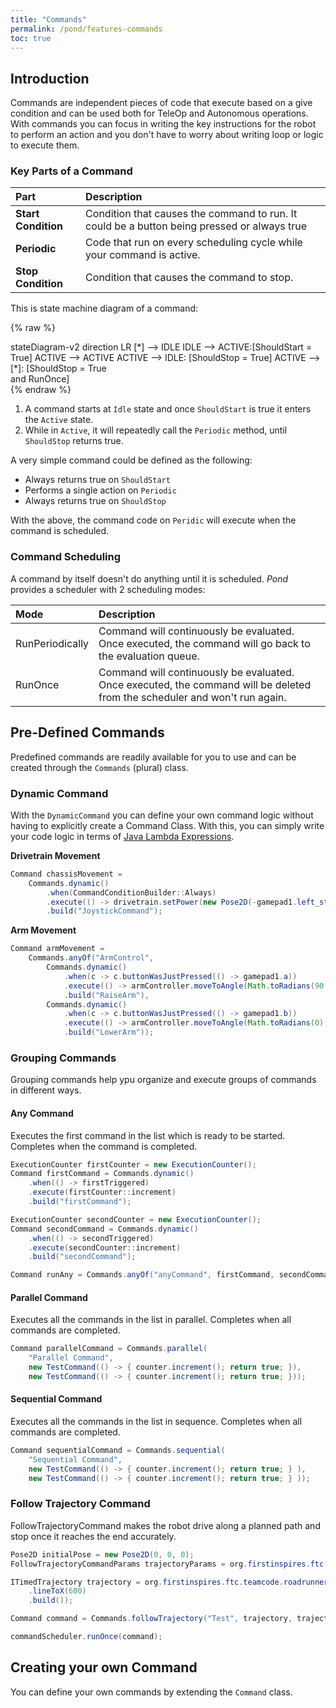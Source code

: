 ```yaml
---
title: "Commands"
permalink: /pond/features-commands
toc: true
---
```


## Introduction

Commands are independent pieces of code that execute based on a give condition and can be used both for TeleOp and Autonomous operations. With commands you can focus in writing the key instructions for the robot to perform an action and you don't have to worry about writing loop or logic to execute them.

### Key Parts of a Command

| Part                | Description                                                                                 |
| :------------------ | :------------------------------------------------------------------------------------------ |
| **Start Condition** | Condition that causes the command to run. It could be a button being pressed or always true |
| **Periodic**        | Code that run on every scheduling cycle while your command is active.                       |
| **Stop Condition**  | Condition that causes the command to stop.                                                  |

This is state machine diagram of a command:

{% raw %}
<div class="mermaid">
stateDiagram-v2
    direction LR
    [*] --> IDLE
    IDLE --> ACTIVE:[ShouldStart = True]
    ACTIVE --> ACTIVE
    ACTIVE --> IDLE: [ShouldStop = True]
    ACTIVE --> [*]: [ShouldStop = True <br> and RunOnce]
</div>
{% endraw %}

1. A command starts at `Idle` state and once `ShouldStart` is true it enters the `Active` state.
2. While in `Active`, it will repeatedly call the `Periodic` method, until `ShouldStop` returns true.

A very simple command could be defined as the following:

* Always returns true on `ShouldStart`
* Performs a single action on `Periodic`
* Always returns true on `ShouldStop`

With the above, the command code on `Peridic` will execute when the command is scheduled.

### Command Scheduling

A command by itself doesn't do anything until it is scheduled. *Pond* provides a scheduler with 2 scheduling modes:

| Mode            | Description                                                                                                                |
| :-------------- | :------------------------------------------------------------------------------------------------------------------------- |
| RunPeriodically | Command will continuously be evaluated. Once executed, the command will go back to the evaluation queue.                   |
| RunOnce         | Command will continuously be evaluated. Once executed, the command will be deleted from the scheduler and won't run again. |

## Pre-Defined Commands

Predefined commands are readily available for you to use and can be created through the `Commands` (plural) class.

### Dynamic Command

With the `DynamicCommand` you can define your own command logic without having to explicitly create a Command Class. With this, you can simply write your code logic in terms of [Java Lambda Expressions].

**Drivetrain Movement**

```java
Command chassisMovement =
    Commands.dynamic()
        .when(CommandConditionBuilder::Always)
        .execute(() -> drivetrain.setPower(new Pose2D(-gamepad1.left_stick_y, -gamepad1.left_stick_x, -gamepad1.right_stick_x)))
        .build("JoystickCommand");
```

**Arm Movement**

```java
Command armMovement =
    Commands.anyOf("ArmControl",
        Commands.dynamic()
            .when(c -> c.buttonWasJustPressed(() -> gamepad1.a))
            .execute(() -> armController.moveToAngle(Math.toRadians(90.0), 0.8))
            .build("RaiseArm"),
        Commands.dynamic()
            .when(c -> c.buttonWasJustPressed(() -> gamepad1.b))
            .execute(() -> armController.moveToAngle(Math.toRadians(0), 0.4))
            .build("LowerArm"));
```

### Grouping Commands

Grouping commands help ypu organize and execute groups of commands in different ways.

#### Any Command

Executes the first command in the list which is ready to be started. Completes when the command is completed.

```java
ExecutionCounter firstCounter = new ExecutionCounter();
Command firstCommand = Commands.dynamic()
    .when(() -> firstTriggered)
    .execute(firstCounter::increment)
    .build("firstCommand");

ExecutionCounter secondCounter = new ExecutionCounter();
Command secondCommand = Commands.dynamic()
    .when(() -> secondTriggered)
    .execute(secondCounter::increment)
    .build("secondCommand");

Command runAny = Commands.anyOf("anyCommand", firstCommand, secondCommand);
```

#### Parallel Command

Executes all the commands in the list in parallel. Completes when all commands are completed.

```java
Command parallelCommand = Commands.parallel(
    "Parallel Command",
    new TestCommand(() -> { counter.increment(); return true; }),
    new TestCommand(() -> { counter.increment(); return true; }));
```

#### Sequential Command

Executes all the commands in the list in sequence. Completes when all commands are completed.

```java
Command sequentialCommand = Commands.sequential(
    "Sequential Command",
    new TestCommand(() -> { counter.increment(); return true; } ),
    new TestCommand(() -> { counter.increment(); return true; } ));
```

### Follow Trajectory Command

FollowTrajectoryCommand makes the robot drive along a planned path and stop once it reaches the end accurately.

```java
Pose2D initialPose = new Pose2D(0, 0, 0);
FollowTrajectoryCommandParams trajectoryParams = org.firstinspires.ftc.teamcode.Configuration.Autonomous.TrajectoryParams;

ITimedTrajectory trajectory = org.firstinspires.ftc.teamcode.roadrunner.RoadRunner.createTrajectory(initialPose, b -> b
    .lineToX(600)
    .build());

Command command = Commands.followTrajectory("Test", trajectory, trajectoryParams, robotSubsystems);

commandScheduler.runOnce(command);
```

## Creating your own Command

You can define your own commands by extending the `Command` class.

[Java Lambda Expressions]: <https://www.w3schools.com/java/java_lambda.asp>
